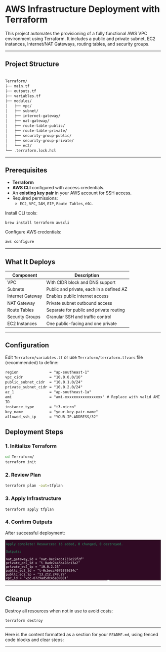 # AWS Infrastructure Deployment with Terraform

This project automates the provisioning of a fully functional AWS VPC environment using Terraform. It includes a public and private subnet, EC2 instances, Internet/NAT Gateways, routing tables, and security groups.

---

## Project Structure

```

Terraform/
├── main.tf                  
├── outputs.tf               
├── variables.tf                                
├── modules/                 
│   ├── vpc/
│   ├── subnet/
│   ├── internet-gateway/
│   ├── nat-gateway/
│   ├── route-table-public/
│   ├── route-table-private/
│   ├── security-group-public/
│   ├── security-group-private/
│   └── ec2/
└── .terraform.lock.hcl      

````

---

## Prerequisites

- **Terraform**
- **AWS CLI** configured with access credentials.
- An **existing key pair** in your AWS account for SSH access.
- Required permissions:
  - `EC2`, `VPC`, `IAM`, `EIP`, `Route Tables`, etc.

Install CLI tools:

```bash
brew install terraform awscli
````

Configure AWS credentials:

```bash
aws configure
```

---

## What It Deploys

| Component        | Description                              |
| ---------------- | ---------------------------------------- |
| VPC              | With CIDR block and DNS support          |
| Subnets          | Public and private, each in a defined AZ |
| Internet Gateway | Enables public internet access           |
| NAT Gateway      | Private subnet outbound access           |
| Route Tables     | Separate for public and private routing  |
| Security Groups  | Granular SSH and traffic control         |
| EC2 Instances    | One public-facing and one private        |

---

## Configuration

Edit `Terraform/variables.tf` or use `Terraform/terraform.tfvars` file (recommended) to define:

```hcl
region              = "ap-southeast-1"
vpc_cidr            = "10.0.0.0/16"
public_subnet_cidr  = "10.0.1.0/24"
private_subnet_cidr = "10.0.2.0/24"
az_1                = "ap-southeast-1a"
ami                 = "ami-xxxxxxxxxxxxxxxxx" # Replace with valid AMI ID
instance_type       = "t3.micro"
key_name            = "your-key-pair-name"
allowed_ssh_ip      = "YOUR.IP.ADDRESS/32"
```
## Deployment Steps

### 1. Initialize Terraform

```bash
cd Terraform/
terraform init
```

### 2. Review Plan

```bash
terraform plan -out=tfplan
```

### 3. Apply Infrastructure

```bash
terraform apply tfplan
```


### 4. Confirm Outputs

After successful deployment:

![Alt text](../docs/terraform_output.png)

---

## Cleanup

Destroy all resources when not in use to avoid costs:

```bash
terraform destroy
```

---

Here is the content formatted as a section for your `README.md`, using fenced code blocks and clear steps:

---

